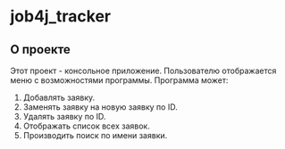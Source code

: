 # job4j_tracker
## О проекте
Этот проект - консольное приложение. Пользователю отображается меню с возможностями программы.
Программа может:
1. Добавлять заявку.
1. Заменять заявку на новую заявку по ID.
1. Удалять заявку по ID.
1. Отображать список всех заявок.
1. Производить поиск по имени заявки.
